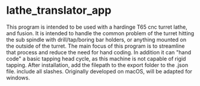 # lathe_translator_app
This program is intended to be used with a hardinge T65 cnc turret lathe, and fusion. 
It is intended to handle the common problem of the turret hitting the sub spindle with drill/tap/boring bar holders, or anything mounted on the outside of the turret. 
The main focus of this program is to streamline that process and reduce the need for hand coding.
In addition it can "hand code" a basic tapping head cycle, as this machine is not capable of rigid tapping. 
After installation, add the filepath to the export folder to the .json file. include all slashes. 
Originally developed on macOS, will be adapted for windows. 
